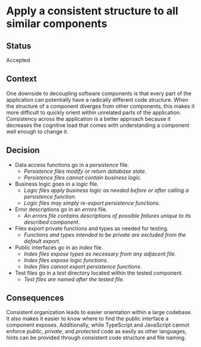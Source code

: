 # Apply a consistent structure to all similar components

## Status

Accepted

## Context

One downside to decoupling software components is that every part of the application can potentially have a radically different code structure. When the structure of a component diverges from other components, this makes it more difficult to quickly orient within unrelated parts of the application. Consistency across the application is a better approach because it decreases the cognitive load that comes with understanding a component well enough to change it.

## Decision

- Data access functions go in a *persistence* file.
  - *Persistence files modify or return database state.*
  - *Persistence files cannot contain business logic.*
- Business logic goes in a *logic* file.
  - *Logic files apply business logic as needed before or after calling a persistence function.*
  - *Logic files may simply re-export persistence functions.*
- Error descriptions go in an *errors* file.
  - *An errors file contains descriptions of possible failures unique to its described component.*
- Files export private functions and types as needed for testing.
  - *Functions and types intended to be private are excluded from the default export.*
- Public interfaces go in an *index* file.
  - *Index files expose types as necessary from any adjacent file.*
  - *Index files expose logic functions.*
  - *Index files cannot export persistence functions.*
- Test files go in a *test* directory located within the tested component.
  - *Test files are named after the tested file.*

## Consequences

Consistent organization leads to easier orientation within a large codebase. It also makes it easier to know where to find the public interface a component exposes. Additionally, while TypeScript and JavaScript cannot enforce *public*, *private*, and *protected* code as easily as other languages, hints can be provided through consistent code structure and file naming.
